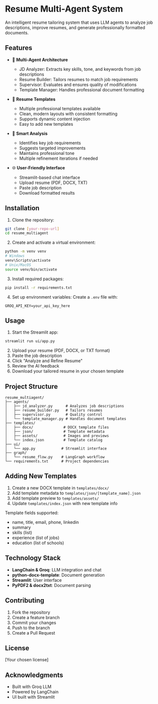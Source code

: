 # Resume Multi-Agent System

An intelligent resume tailoring system that uses LLM agents to analyze job descriptions, improve resumes, and generate professionally formatted documents.

## Features

- 🤖 **Multi-Agent Architecture**
  - JD Analyzer: Extracts key skills, tone, and keywords from job descriptions
  - Resume Builder: Tailors resumes to match job requirements
  - Supervisor: Evaluates and ensures quality of modifications
  - Template Manager: Handles professional document formatting

- 📝 **Resume Templates**
  - Multiple professional templates available
  - Clean, modern layouts with consistent formatting
  - Supports dynamic content injection
  - Easy to add new templates

- 🎯 **Smart Analysis**
  - Identifies key job requirements
  - Suggests targeted improvements
  - Maintains professional tone
  - Multiple refinement iterations if needed

- 🌐 **User-Friendly Interface**
  - Streamlit-based chat interface
  - Upload resume (PDF, DOCX, TXT)
  - Paste job description
  - Download formatted results

## Installation

1. Clone the repository:
```bash
git clone [your-repo-url]
cd resume_multiagent
```

2. Create and activate a virtual environment:
```bash
python -m venv venv
# Windows
venv\Scripts\activate
# Unix/MacOS
source venv/bin/activate
```

3. Install required packages:
```bash
pip install -r requirements.txt
```

4. Set up environment variables:
Create a `.env` file with:
```
GROQ_API_KEY=your_api_key_here
```

## Usage

1. Start the Streamlit app:
```bash
streamlit run ui/app.py
```

2. Upload your resume (PDF, DOCX, or TXT format)
3. Paste the job description
4. Click "Analyze and Refine Resume"
5. Review the AI feedback
6. Download your tailored resume in your chosen template

## Project Structure

```
resume_multiagent/
├── agents/
│   ├── jd_analyzer.py      # Analyzes job descriptions
│   ├── resume_builder.py   # Tailors resumes
│   ├── supervisor.py       # Quality control
│   └── template_manager.py # Handles document templates
├── templates/
│   ├── docx/              # DOCX template files
│   ├── json/              # Template metadata
│   ├── assets/            # Images and previews
│   └── index.json         # Template catalog
├── ui/
│   └── app.py            # Streamlit interface
├── graph/
│   └── resume_flow.py    # LangGraph workflow
└── requirements.txt      # Project dependencies
```

## Adding New Templates

1. Create a new DOCX template in `templates/docx/`
2. Add template metadata to `templates/json/[template_name].json`
3. Add template preview to `templates/assets/`
4. Update `templates/index.json` with new template info

Template fields supported:
- name, title, email, phone, linkedin
- summary
- skills (list)
- experience (list of jobs)
- education (list of schools)

## Technology Stack

- **LangChain & Groq**: LLM integration and chat
- **python-docx-template**: Document generation
- **Streamlit**: User interface
- **PyPDF2 & docx2txt**: Document parsing

## Contributing

1. Fork the repository
2. Create a feature branch
3. Commit your changes
4. Push to the branch
5. Create a Pull Request

## License

[Your chosen license]

## Acknowledgments

- Built with Groq LLM
- Powered by LangChain
- UI built with Streamlit